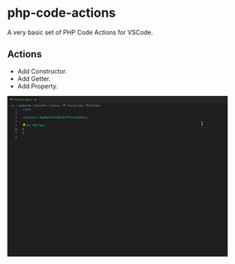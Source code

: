 # php-code-actions

A very basic set of PHP Code Actions for VSCode.

## Actions

- Add Constructor.
- Add Getter.
- Add Property.

![Usage](./usage.gif)